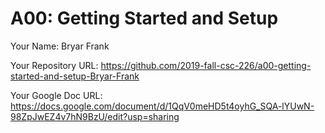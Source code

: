 # A00: Getting Started and Setup

Your Name: Bryar Frank

Your Repository URL: https://github.com/2019-fall-csc-226/a00-getting-started-and-setup-Bryar-Frank

Your Google Doc URL: https://docs.google.com/document/d/1QqV0meHD5t4oyhG_SQA-lYUwN-98ZpJwEZ4v7hN9BzU/edit?usp=sharing
